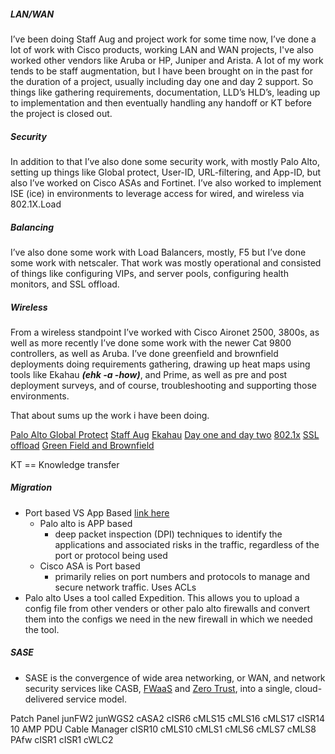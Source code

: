 ##### LAN/WAN  
I’ve been doing Staff Aug and project work for some time now, I’ve done a lot of work with Cisco products, working LAN and WAN projects, I've also worked other vendors like Aruba or HP, Juniper and Arista. A lot of my work tends to be staff augmentation, but I have been brought on in the past for the duration of a project, usually including day one and day 2 support. So things like gathering requirements, documentation, LLD’s HLD’s, leading up to implementation and then eventually handling any handoff or KT before the project is closed out.
##### Security
In addition to that I’ve also done some security work, with mostly Palo Alto, setting up things like Global protect, User-ID, URL-filtering, and App-ID, but also I’ve worked on Cisco ASAs and Fortinet. I’ve also worked to implement ISE (ice) in environments to leverage access for wired, and wireless via 802.1X.Load 
##### Balancing
I’ve also done some work with Load Balancers, mostly, F5 but I’ve done some work with netscaler. 
That work was mostly operational and consisted of things like configuring VIPs, and server pools, configuring health monitors, and SSL offload.
##### Wireless
From a wireless standpoint I’ve worked with Cisco Aironet 2500, 3800s, as well as more recently I’ve done some work with the newer Cat 9800 controllers, as well as Aruba. I’ve done greenfield and brownfield deployments doing requirements gathering, drawing up heat maps using tools like Ekahau ***(ehk -a -how)***, and Prime, as well as pre and post deployment surveys, and of course, troubleshooting and supporting those environments.

That about sums up the work i have been doing.

[Palo Alto Global Protect](obsidian://open?vault=NetworkNotes&file=AdvancedDataNotes%2FEXTRAS%2FPalo%20Alto%2FGlobal%20Protect)
[Staff Aug](obsidian://open?vault=NetworkNotes&file=AdvancedDataNotes%2FEXTRAS%2FStaff%20Augmentation)
[Ekahau](obsidian://open?vault=NetworkNotes&file=AdvancedDataNotes%2FEXTRAS%2FSSL%20offload)
[Day one and day two](obsidian://open?vault=NetworkNotes&file=AdvancedDataNotes%2FEXTRAS%2FDay%20One%20%26%20Day%20Two%20Support)
[802.1x](obsidian://open?vault=NetworkNotes&file=AdvancedDataNotes%2FEXTRAS%2F802.1x)
[SSL offload](obsidian://open?vault=NetworkNotes&file=AdvancedDataNotes%2FEXTRAS%2FSSL%20offload)
[Green Field and Brownfield](obsidian://open?vault=NetworkNotes&file=AdvancedDataNotes%2FEXTRAS%2FGreenfield%20Brownfield%20Deployments)

KT == Knowledge transfer

##### Migration
- Port based VS App Based [link here](obsidian://open?vault=NetworkNotes&file=AdvancedDataNotes%2FEXTRAS%2FFirewall%20ASA%20VS%20Palo%20Alto%20(App%20Based%20VS%20port%20Based))
	- Palo alto is APP based
		- deep packet inspection (DPI) techniques to identify the applications and associated risks in the traffic, regardless of the port or protocol being used
	- Cisco ASA is Port based
		-  primarily relies on port numbers and protocols to manage and secure network traffic. Uses ACLs
- Palo alto Uses a tool called Expedition. This allows you to upload a config file from other venders or other palo alto firewalls and convert them into the configs we need in the new firewall in which we needed the tool. 

##### SASE
- SASE is the convergence of wide area networking, or WAN, and network security services like CASB, [FWaaS](https://www.paloaltonetworks.com/cyberpedia/what-is-firewall-as-a-service) and [Zero Trust](https://www.paloaltonetworks.com/cyberpedia/what-is-a-zero-trust-for-the-cloud), into a single, cloud-delivered service model.

Patch Panel junFW2 junWGS2 cASA2 cISR6 cMLS15 cMLS16 cMLS17 cISR14 10 AMP PDU Cable Manager cISR10 cMLS10 cMLS1 cMLS6 cMLS7 cMLS8 PAfw cISR1 cISR1 cWLC2